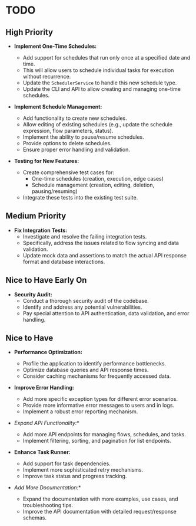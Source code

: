 # TODO

## High Priority

-   **Implement One-Time Schedules:**
    -   Add support for schedules that run only once at a specified date and time.
    -   This will allow users to schedule individual tasks for execution without recurrence.
    -   Update the `SchedulerService` to handle this new schedule type.
    -   Update the CLI and API to allow creating and managing one-time schedules.

-   **Implement Schedule Management:**
    -   Add functionality to create new schedules.
    -   Allow editing of existing schedules (e.g., update the schedule expression, flow parameters, status).
    -   Implement the ability to pause/resume schedules.
    -   Provide options to delete schedules.
    -   Ensure proper error handling and validation.

-   **Testing for New Features:**
    -   Create comprehensive test cases for:
        -   One-time schedules (creation, execution, edge cases)
        -   Schedule management (creation, editing, deletion, pausing/resuming)
    -   Integrate these tests into the existing test suite.

## Medium Priority

-   **Fix Integration Tests:**
    -   Investigate and resolve the failing integration tests.
    -   Specifically, address the issues related to flow syncing and data validation.
    -   Update mock data and assertions to match the actual API response format and database interactions.

## Nice to Have Early On

-   **Security Audit:**
    -   Conduct a thorough security audit of the codebase.
    -   Identify and address any potential vulnerabilities.
    -   Pay special attention to API authentication, data validation, and error handling.

## Nice to Have

-   **Performance Optimization:**
    -   Profile the application to identify performance bottlenecks.
    -   Optimize database queries and API response times.
    -   Consider caching mechanisms for frequently accessed data.

-   **Improve Error Handling:**
    -   Add more specific exception types for different error scenarios.
    -   Provide more informative error messages to users and in logs.
    -   Implement a robust error reporting mechanism.

-   *Expand API Functionality:**
    -   Add more API endpoints for managing flows, schedules, and tasks.
    -   Implement filtering, sorting, and pagination for list endpoints.

-   **Enhance Task Runner:**
    -   Add support for task dependencies.
    -   Implement more sophisticated retry mechanisms.
    -   Improve task status and progress tracking.

-   **Add More Documentation*:**
    -   Expand the documentation with more examples, use cases, and troubleshooting tips.
    -   Improve the API documentation with detailed request/response schemas.